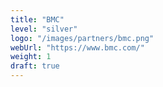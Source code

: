 ```yaml
---
title: "BMC"
level: "silver"
logo: "/images/partners/bmc.png"
webUrl: "https://www.bmc.com/"
weight: 1
draft: true
---
```

